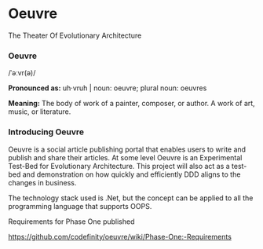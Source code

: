 # Oeuvre

The Theater Of Evolutionary Architecture

### Oeuvre
/ˈəːvr(ə)/

**Pronounced as:** uh·vruh | noun: oeuvre; plural noun: oeuvres

**Meaning:** The body of work of a painter, composer, or author. A work of art, music, or literature.

### Introducing Oeuvre

Oeuvre is a social article publishing portal that enables users to write and publish and share their articles. 
At some level Oeuvre is an Experimental Test-Bed for Evolutionary Architecture. This project will also act as a test-bed and demonstration on how quickly and efficiently DDD aligns to the changes in business.

The technology stack used is .Net, but the concept can be applied to all the programming language that supports OOPS.



Requirements for Phase One published

https://github.com/codefinity/oeuvre/wiki/Phase-One:-Requirements
